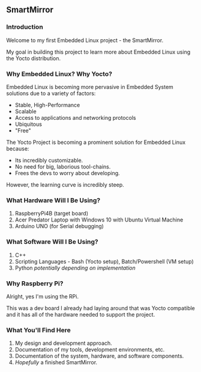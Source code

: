 ## SmartMirror

### Introduction
Welcome to my first Embedded Linux project - the SmartMirror.

My goal in building this project to learn more about Embedded Linux using the Yocto distribution.

### Why Embedded Linux? Why Yocto?
Embedded Linux is becoming more pervasive in Embedded System solutions due to a variety of factors:
* Stable, High-Performance
* Scalable
* Access to applications and networking protocols
* Ubiquitous
* "Free"

The Yocto Project is becoming a prominent solution for Embedded Linux because:
* Its incredibly customizable.
* No need for big, laborious tool-chains.
* Frees the devs to worry about developing.

However, the learning curve is incredibly steep.

### What Hardware Will I Be Using?
1. RaspberryPi4B (target board)
2. Acer Predator Laptop with Windows 10 with Ubuntu Virtual Machine
3. Arduino UNO (for Serial debugging)

### What Software Will I Be Using?
1. C++
2. Scripting Languages - Bash (Yocto setup), Batch/Powershell (VM setup)
3. Python *potentially depending on implementation*

### Why Raspberry Pi?
Alright, yes I'm using the RPi. 

This was a dev board I already had laying around that was Yocto compatible and it has all of the hardware needed to support the project.

### What You'll Find Here
1. My design and development approach.
2. Documentation of my tools, development environments, etc.
3. Documentation of the system, hardware, and software components.
4. *Hopefully* a finished SmartMirror.
